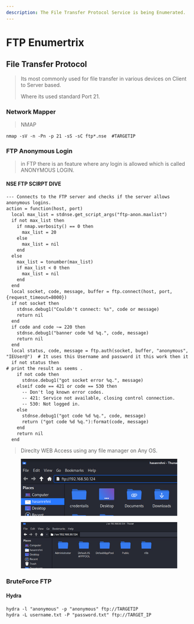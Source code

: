 ```yaml
---
description: The File Transfer Protocol Service is being Enumerated.
---
```


# FTP Enumertrix

## File Transfer Protocol

> Its most commonly used for file transfer in various devices on Client to Server based.&#x20;
>
> Where its used standard Port 21.



### Network Mapper

> NMAP

```
nmap -sV -n -Pn -p 21 -sS -sC ftp*.nse  #TARGETIP
```



### FTP Anonymous Login

> in FTP there is an feature where any login is allowed which is called ANONYMOUS LOGIN.

#### NSE FTP SCIRPT DIVE

```
--- Connects to the FTP server and checks if the server allows anonymous logins.
action = function(host, port)
  local max_list = stdnse.get_script_args("ftp-anon.maxlist")
  if not max_list then
    if nmap.verbosity() == 0 then
      max_list = 20
    else
      max_list = nil
    end
  else
    max_list = tonumber(max_list)
    if max_list < 0 then
      max_list = nil
    end
  end
  local socket, code, message, buffer = ftp.connect(host, port, {request_timeout=8000})
  if not socket then
    stdnse.debug1("Couldn't connect: %s", code or message)
    return nil
  end
  if code and code ~= 220 then
    stdnse.debug1("banner code %d %q.", code, message)
    return nil
  end
  local status, code, message = ftp.auth(socket, buffer, "anonymous", "IEUser@")  # It uses this Username and password it this work then it 
  if not status then                                                                                                                 # print the result as seems .
    if not code then
      stdnse.debug1("got socket error %q.", message)
    elseif code == 421 or code == 530 then
      -- Don't log known error codes.
      -- 421: Service not available, closing control connection.
      -- 530: Not logged in.
    else
      stdnse.debug1("got code %d %q.", code, message)
      return ("got code %d %q."):format(code, message)
    end
    return nil
  end

```

> Direclty WEB Access using any file manager on Any OS.

<figure><img src="../../.gitbook/assets/image (17).png" alt=""><figcaption></figcaption></figure>

<figure><img src="../../.gitbook/assets/image (18).png" alt=""><figcaption></figcaption></figure>

### BruteForce FTP

#### Hydra

```
hydra -l "anonymous" -p "anonymous" ftp://TARGETIP
hydra -L username.txt -P "password.txt" ftp://TARGET_IP
```

